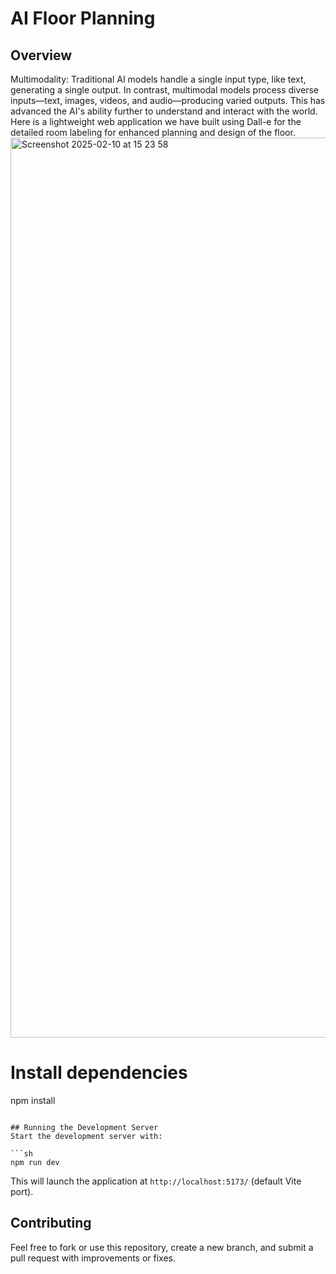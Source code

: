 # AI Floor Planning

## Overview
Multimodality: Traditional AI models handle a single input type, like text, generating a single output. In contrast, multimodal models process diverse inputs—text, images, videos, and audio—producing varied outputs. This has advanced the AI's ability further to understand and interact with the world.
Here is a lightweight web application we have built using Dall-e for the detailed room labeling for enhanced planning and design of the floor.
<img width="1440" alt="Screenshot 2025-02-10 at 15 23 58" src="https://github.com/user-attachments/assets/7dd475d7-5235-41c8-be42-25a101edae96" />


# Install dependencies
npm install
```

## Running the Development Server
Start the development server with:

```sh
npm run dev
```

This will launch the application at `http://localhost:5173/` (default Vite port).


## Contributing
Feel free to fork or use this repository, create a new branch, and submit a pull request with improvements or fixes.
